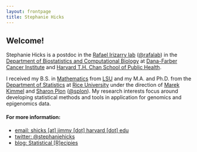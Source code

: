 ```yaml
---
layout: frontpage
title: Stephanie Hicks
---
```


## Welcome! 

Stephanie Hicks is a postdoc in the [Rafael Irizarry lab](http://rafalab.dfci.harvard.edu) ([@rafalab](https://twitter.com/rafalab)) in the [Department of Biostatistics and Computational Biology](http://bcb.dfci.harvard.edu) at [Dana-Farber Cancer Institute](http://www.dana-farber.org) and [Harvard T.H. Chan School of Public Health](http://www.hsph.harvard.edu/biostatistics). 

I received my B.S. in [Mathematics](https://www.math.lsu.edu) from [LSU](https://www.lsu.edu) and my M.A. and Ph.D. from the [Department of Statistics](http://statistics.rice.edu) at [Rice University](http://www.rice.edu) under the direction of [Marek Kimmel](http://statistics.rice.edu/feed/FacultyDisplay.aspx?FID=270) and [Sharon Plon](https://www.bcm.edu/people/view/b2601d8d-ffed-11e2-be68-080027880ca6/babc3eb0-c422-11e3-a42d-005056b104be) ([@splon](https://twitter.com/splon)). My research interests focus around developing statistical methods and tools in application for genomics and epigenomics data. 


#### For more information:

- [email: shicks [at] jimmy [dot] harvard [dot] edu](mailto:shicks@jimmy.harvard.edu)
- [twitter: @stephaniehicks](https://twitter.com/stephaniehicks)
- [blog: Statistical [R]ecipies](http://statisticalrecipes.blogspot.com)

